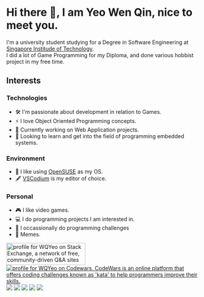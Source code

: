 # Hi there 👋, I am Yeo Wen Qin, nice to meet you.

I'm a university student studying for a Degree in Software Engineering at [Singapore Institude of Technology](https://www.singaporetech.edu.sg/).<br>
I did a lot of Game Programming for my Diploma, and done various hobbist project in my free time.

## Interests

### Technologies
- 🛠 I'm passionate about development in relation to Games.
- ⚡ I love Object Oriented Programming concepts.
- 🔭 Currently working on Web Application projects.
- 🌱 Looking to learn and get into the field of programming embedded systems.

### Environment
- 🐧 I like using [OpenSUSE](https://get.opensuse.org/) as my OS.
- 🖋️ [VSCodium](https://vscodium.com/) is my editor of choice.

### Personal
- 🎮 I like video games.
- 💻 I do programming projects I am interested in.
- 🤔 I occassionally do programming challenges
- 🐀 Memes.

<a href="https://stackexchange.com/users/10036791?theme=dark"><img src="https://stackexchange.com/users/flair/10036791.png?theme=dark" width="208" height="58" alt="profile for WQYeo on Stack Exchange, a network of free, community-driven Q&amp;A sites" title="profile for WQYeo on Stack Exchange, a network of free, community-driven Q&amp;A sites"></a>
<br><a href="https://www.codewars.com/users/WQMan"><img src="https://www.codewars.com/users/WQMan/badges/large" alt="profile for WQYeo on Codewars, CodeWars is an online platform that offers coding challenges known as 'kata' to help programmers improve their skills." title="profile for WQYeo on CodeWars, a coding challenges website"></a>
![](http://github-profile-summary-cards.vercel.app/api/cards/profile-details?username=wqyeo&theme=city_lights)
![](http://github-profile-summary-cards.vercel.app/api/cards/repos-per-language?username=wqyeo&theme=city_lights) ![](http://github-profile-summary-cards.vercel.app/api/cards/most-commit-language?username=wqyeo&theme=city_lights)
![](http://github-profile-summary-cards.vercel.app/api/cards/stats?username=wqyeo&theme=city_lights) ![](http://github-profile-summary-cards.vercel.app/api/cards/productive-time?username=wqyeo&theme=city_lights&utcOffset=8)
